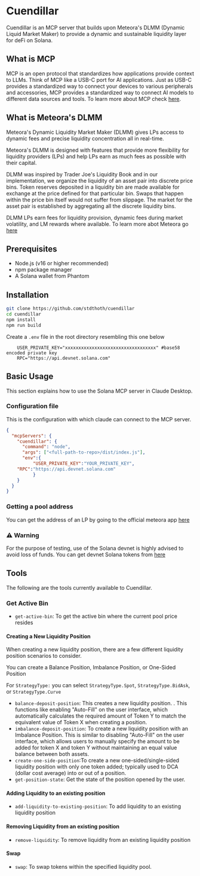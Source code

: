 # Cuendillar

Cuendillar is an MCP server that builds upon Meteora's DLMM (Dynamic Liquid Market Maker) to provide a dynamic and sustainable liquidity layer for deFi on Solana.

## What is MCP

MCP is an open protocol that standardizes how applications provide context to LLMs. Think of MCP like a USB-C port for AI applications. Just as USB-C provides a standardized way to connect your devices to various peripherals and accessories, MCP provides a standardized way to connect AI models to different data sources and tools. To learn more about MCP check [here](https://modelcontextprotocol.io/introduction).

## What is Meteora's DLMM

Meteora's Dynamic Liquidity Market Maker (DLMM) gives LPs access to dynamic fees and precise liquidity concentration all in real-time.

Meteora's DLMM is designed with features that provide more flexibility for liquidity providers (LPs) and help LPs earn as much fees as possible with their capital.

DLMM was inspired by Trader Joe's Liquidity Book and in our implementation, we organize the liquidity of an asset pair into discrete price bins. Token reserves deposited in a liquidity bin are made available for exchange at the price defined for that particular bin. Swaps that happen within the price bin itself would not suffer from slippage. The market for the asset pair is established by aggregating all the discrete liquidity bins.

DLMM LPs earn fees for liquidity provision, dynamic fees during market volatility, and LM rewards where available. To learn more abot Meteora go [here](https://docs.meteora.ag/product-overview/meteora-liquidity-pools/dlmm-overview/what-is-dlmm)

## Prerequisites

- Node.js (v16 or higher recommended)
- npm package manager
- A Solana wallet from Phantom

## Installation

```bash
git clone https://github.com/stdthoth/cuendillar
cd cuendillar
npm install
npm run build
```

Create a `.env` file in the root directory resembling this one below

```text
    USER_PRIVATE_KEY="xxxxxxxxxxxxxxxxxxxxxxxxxxxxxxxxxx" #base58 encoded private key 
    RPC="https://api.devnet.solana.com"
```

## Basic Usage

This section explains how to use the Solana MCP server in Claude Desktop.

### Configuration file

This is the configuration with which claude can connect to the MCP server.

```json
{
  "mcpServers": {
    "cuendillar": {
      "command": "node",
      "args": ["<full-path-to-repo>/dist/index.js"],
      "env":{
          "USER_PRIVATE_KEY":"YOUR_PRIVATE_KEY", 
    "RPC":"https://api.devnet.solana.com"
          }
    }
  }
}
```

### Getting a pool address

You can get the address of an LP by going to the official meteora app [here](https://app.meteora.ag)

### ⚠️ Warning

For the purpose of testing, use of the Solana devnet is highly advised to avoid loss of funds. You can get devnet Solana tokens from [here](https://faucet.solana.com/)

## Tools

The following are the tools currently available to Cuendillar.

### Get Active Bin

- `get-active-bin`: To get the active bin where the current
pool price resides

#### Creating a New Liquidity Position

When creating a new liquidity position, there are a few different liquidity position scenarios to consider.

You can create a Balance Position, Imbalance Position, or One-Sided Position

For `StrategyType:` you can select `StrategyType.Spot`, `StrategyType.BidAsk`, or `StrategyType.Curve`

- `balance-deposit-position`: This creates a new liquidity position. . This functions like enabling "Auto-Fill" on the user interface, which automatically calculates the required amount of Token Y to match the equivalent value of Token X when creating a position.
- `imbalance-deposit-position`: To create a new liquidity position with an Imbalance Position. This is similar to disabling "Auto-Fill" on the user interface, which allows users to manually specify the amount to be added for token X and token Y without maintaining an equal value balance between both assets.
- `create-one-side-position`:To create a new one-sided/single-sided liquidity position with only one token added; typically used to DCA (dollar cost average) into or out of a position.
- `get-position-state`: Get the state of the position opened by the user.

#### Adding Liquidity to an existing position

- `add-liquidity-to-existing-position`: To add liquidity to an existing liquidity position

#### Removing Liquidity from an existing position

- `remove-liquidity`: To remove liquidity from an existing liquidity position

#### Swap

- `swap`: To swap tokens within the specified liquidity pool.
